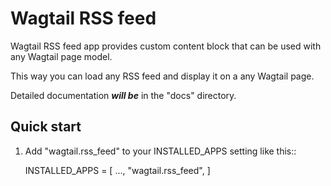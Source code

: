
Wagtail RSS feed
=====

Wagtail RSS feed app provides custom content block that can be used with any 
Wagtail page model.

This way you can load any RSS feed and display it on a any Wagtail page.

Detailed documentation ***will be*** in the "docs" directory.

Quick start
-----------

1. Add "wagtail.rss_feed" to your INSTALLED_APPS setting like this::

    INSTALLED_APPS = [
        ...,
        "wagtail.rss_feed",
    ]

